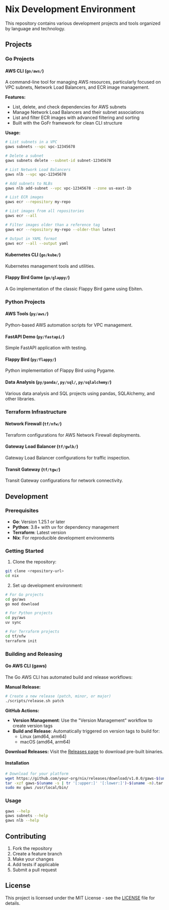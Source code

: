 # Nix Development Environment

This repository contains various development projects and tools organized by language and technology.

## Projects

### Go Projects

#### AWS CLI (`go/aws/`)
A command-line tool for managing AWS resources, particularly focused on VPC subnets, Network Load Balancers, and ECR image management.

**Features:**
- List, delete, and check dependencies for AWS subnets
- Manage Network Load Balancers and their subnet associations
- List and filter ECR images with advanced filtering and sorting
- Built with the GoFr framework for clean CLI structure

**Usage:**
```bash
# List subnets in a VPC
gaws subnets --vpc vpc-12345678

# Delete a subnet
gaws subnets delete --subnet-id subnet-12345678

# List Network Load Balancers
gaws nlb --vpc vpc-12345678

# Add subnets to NLBs
gaws nlb add-subnet --vpc vpc-12345678 --zone us-east-1b

# List ECR images
gaws ecr --repository my-repo

# List images from all repositories
gaws ecr --all

# Filter images older than a reference tag
gaws ecr --repository my-repo --older-than latest

# Output in YAML format
gaws ecr --all --output yaml
```

#### Kubernetes CLI (`go/kube/`)
Kubernetes management tools and utilities.

#### Flappy Bird Game (`go/glappy/`)
A Go implementation of the classic Flappy Bird game using Ebiten.

### Python Projects

#### AWS Tools (`py/aws/`)
Python-based AWS automation scripts for VPC management.

#### FastAPI Demo (`py/fastapi/`)
Simple FastAPI application with testing.

#### Flappy Bird (`py/flappy/`)
Python implementation of Flappy Bird using Pygame.

#### Data Analysis (`py/panda/`, `py/sql/`, `py/sqlalchemy/`)
Various data analysis and SQL projects using pandas, SQLAlchemy, and other libraries.

### Terraform Infrastructure

#### Network Firewall (`tf/nfw/`)
Terraform configurations for AWS Network Firewall deployments.

#### Gateway Load Balancer (`tf/gwlb/`)
Gateway Load Balancer configurations for traffic inspection.

#### Transit Gateway (`tf/tgw/`)
Transit Gateway configurations for network connectivity.

## Development

### Prerequisites

- **Go**: Version 1.25.1 or later
- **Python**: 3.8+ with uv for dependency management
- **Terraform**: Latest version
- **Nix**: For reproducible development environments

### Getting Started

1. Clone the repository:
```bash
git clone <repository-url>
cd nix
```

2. Set up development environment:
```bash
# For Go projects
cd go/aws
go mod download

# For Python projects
cd py/aws
uv sync

# For Terraform projects
cd tf/nfw
terraform init
```

### Building and Releasing

#### Go AWS CLI (gaws)

The Go AWS CLI has automated build and release workflows:

**Manual Release:**
```bash
# Create a new release (patch, minor, or major)
./scripts/release.sh patch
```

**GitHub Actions:**
- **Version Management**: Use the "Version Management" workflow to create version tags
- **Build and Release**: Automatically triggered on version tags to build for:
  - Linux (amd64, arm64)
  - macOS (amd64, arm64)

**Download Releases:**
Visit the [Releases page](https://github.com/your-org/nix/releases) to download pre-built binaries.

#### Installation

```bash
# Download for your platform
wget https://github.com/your-org/nix/releases/download/v1.0.0/gaws-$(uname -s | tr '[:upper:]' '[:lower:]')-$(uname -m).tar.gz
tar -xzf gaws-$(uname -s | tr '[:upper:]' '[:lower:]')-$(uname -m).tar.gz
sudo mv gaws /usr/local/bin/
```

### Usage

```bash
gaws --help
gaws subnets --help
gaws nlb --help
```

## Contributing

1. Fork the repository
2. Create a feature branch
3. Make your changes
4. Add tests if applicable
5. Submit a pull request

## License

This project is licensed under the MIT License - see the [LICENSE](LICENSE) file for details.